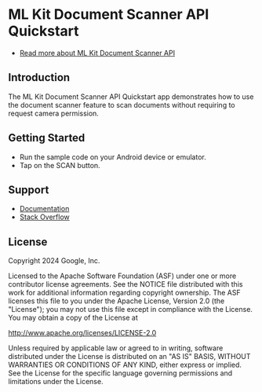 # ML Kit Document Scanner API Quickstart

* [Read more about ML Kit Document Scanner API](https://developers.google.com/ml-kit/document-scanner)

## Introduction

The ML Kit Document Scanner API Quickstart app demonstrates how to use the
document scanner feature to scan documents without requiring to request camera
permission.

## Getting Started

* Run the sample code on your Android device or emulator.
* Tap on the SCAN button.

## Support

* [Documentation](https://developers.google.com/ml-kit/document-scanner)
* [Stack Overflow](https://stackoverflow.com/questions/tagged/mlkit)

## License

Copyright 2024 Google, Inc.

Licensed to the Apache Software Foundation (ASF) under one or more contributor
license agreements.  See the NOTICE file distributed with this work for
additional information regarding copyright ownership.  The ASF licenses this
file to you under the Apache License, Version 2.0 (the "License"); you may not
use this file except in compliance with the License.  You may obtain a copy of
the License at

  http://www.apache.org/licenses/LICENSE-2.0

Unless required by applicable law or agreed to in writing, software
distributed under the License is distributed on an "AS IS" BASIS, WITHOUT
WARRANTIES OR CONDITIONS OF ANY KIND, either express or implied.  See the
License for the specific language governing permissions and limitations under
the License.
